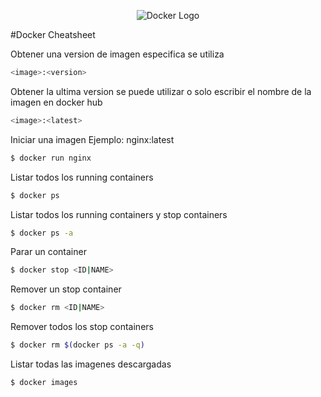 
<p align="center">
  <img src="https://miro.medium.com/max/200/1*lUNmBw_oyS2ADWqZs4DLOA.png" alt="Docker Logo">
</p>

#Docker Cheatsheet

Obtener una version de imagen especifica se utiliza

```bash
<image>:<version>
```

Obtener la ultima version se puede utilizar
o solo escribir el nombre de la imagen en docker hub

```bash
<image>:<latest>
```

Iniciar una imagen Ejemplo: nginx:latest

```bash
$ docker run nginx
```

Listar todos los running containers

```bash
$ docker ps
```

Listar todos los running containers y stop containers

```bash
$ docker ps -a
```

Parar un container

```bash
$ docker stop <ID|NAME>
```

Remover un stop container

```bash
$ docker rm <ID|NAME>
```

Remover todos los stop containers

```bash
$ docker rm $(docker ps -a -q)
```

Listar todas las imagenes descargadas

```bash
$ docker images
```





